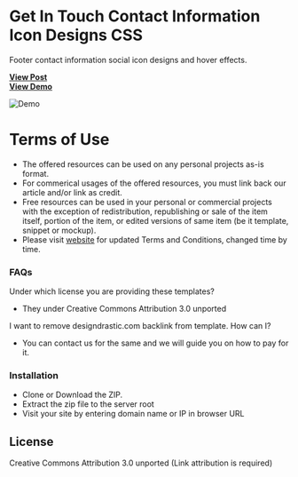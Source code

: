 # Get In Touch Contact Information Icon Designs CSS
Footer contact information social icon designs and hover effects.

<a href="https://designdrastic.com/snippet/get-in-touch-contact-information-icon-designs-css"><strong>View Post</strong></a>
<br />
<a href="https://designdrastic.com/post/demo/get-in-touch-contact-information-icon-designs-css"><strong>View Demo</strong></a>

![Demo](/get-in-touch-contact-information-icon-designs-css.gif)

# Terms of Use

  - The offered resources can be used on any personal projects as-is format.
  - For commerical usages of the offered resources, you must link back our article and/or link as credit.
  - Free  resources can be used  in your personal or commercial projects with the exception of redistribution, republishing or sale of the item itself, portion of the item, or edited versions of same item (be it template, snippet or mockup).
  - Please visit [website](http://designdrastic.com) for updated Terms and Conditions, changed time by time.

### FAQs

Under which license you are providing these templates?
* They  under Creative Commons Attribution 3.0 unported

I want to remove designdrastic.com backlink from template. How can I?
* You can contact us for the same and we will guide you on how to pay for it.

### Installation

- Clone or Download the ZIP. 
- Extract the zip file to the server root
- Visit your site by entering domain name or IP in browser URL


License
----

Creative Commons Attribution 3.0 unported (Link attribution is required)


